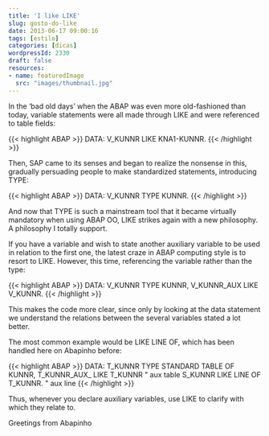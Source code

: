 ```yaml
---
title: 'I like LIKE'
slug: gosto-do-like
date: 2013-06-17 09:00:16
tags: [estilo]
categories: [dicas]
wordpressId: 2330
draft: false
resources:
- name: featuredImage
  src: "images/thumbnail.jpg"
---
```

In the ‘bad old days’ when the ABAP was even more old-fashioned than today, variable statements were all made through LIKE and were referenced to table fields:


{{< highlight ABAP >}}
DATA: V_KUNNR LIKE KNA1-KUNNR.
{{< /highlight >}}

<!--more-->

Then, SAP came to its senses and began to realize the nonsense in this, gradually persuading people to make standardized statements, introducing TYPE:


{{< highlight ABAP >}}
DATA: V_KUNNR TYPE KUNNR.
{{< /highlight >}}

And now that TYPE is such a mainstream tool that it became virtually mandatory when using ABAP OO, LIKE strikes again with a new philosophy. A philosophy I totally support.

If you have a variable and wish to state another auxiliary variable to be used in relation to the first one, the latest craze in ABAP computing style is to resort to LIKE. However, this time, referencing the variable rather than the type:


{{< highlight ABAP >}}
DATA: V_KUNNR TYPE KUNNR,
      V_KUNNR_AUX LIKE V_KUNNR.
{{< /highlight >}}

This makes the code more clear, since only by looking at the data statement we understand the relations between the several variables stated a lot better.

The most common example would be LIKE LINE OF, which has been handled here on Abapinho before:


{{< highlight ABAP >}}
DATA: T_KUNNR TYPE STANDARD TABLE OF KUNNR,
      T_KUNNR_AUX_ LIKE T_KUNNR               " aux table
      S_KUNNR LIKE LINE OF T_KUNNR.           " aux line
{{< /highlight >}}

Thus, whenever you declare auxiliary variables, use LIKE to clarify with which they relate to.

Greetings from Abapinho
